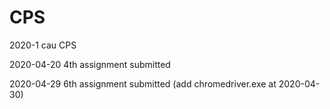 # CPS
2020-1 cau CPS

2020-04-20 4th assignment submitted

2020-04-29 6th assignment submitted (add chromedriver.exe at 2020-04-30)
